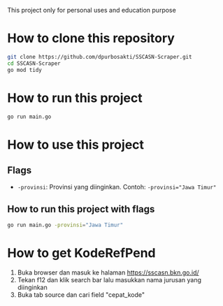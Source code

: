 This project only for personal uses and education purpose

# How to clone this repository

```bash
git clone https://github.com/dpurbosakti/SSCASN-Scraper.git
cd SSCASN-Scraper
go mod tidy
```

# How to run this project

```bash
go run main.go
```

# How to use this project

## Flags

- `-provinsi`: Provinsi yang diinginkan. Contoh: `-provinsi="Jawa Timur"`

## How to run this project with flags

```bash
go run main.go -provinsi="Jawa Timur"
```

# How to get KodeRefPend

1. Buka browser dan masuk ke halaman https://sscasn.bkn.go.id/
2. Tekan f12 dan klik search bar lalu masukkan nama jurusan yang diinginkan
3. Buka tab source dan cari field "cepat_kode"